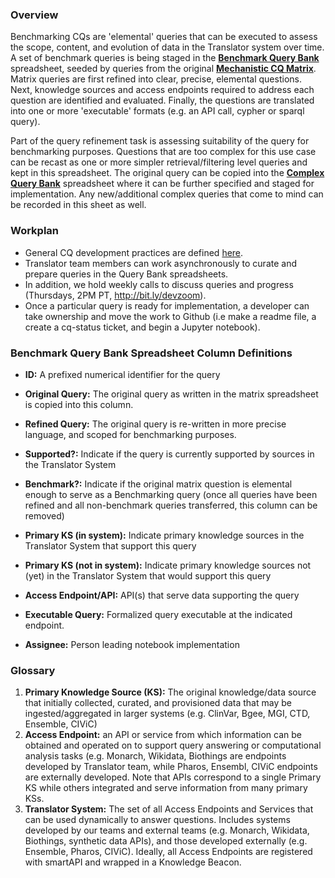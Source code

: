 ### Overview
Benchmarking CQs are 'elemental' queries that can be executed to assess the scope, content, and evolution of data in the Translator system over time.  A set of benchmark queries is being staged in the [**Benchmark Query Bank**](https://docs.google.com/spreadsheets/d/1wbP1Ykryibcan2ZgZTOmnGp9WjcRE7nNig3akiq0PuY/edit#gid=1337100562) spreadsheet, seeded by queries from the original [**Mechanistic CQ Matrix**](https://docs.google.com/spreadsheets/d/1wbP1Ykryibcan2ZgZTOmnGp9WjcRE7nNig3akiq0PuY/edit#gid=234309826). Matrix queries are first refined into clear, precise, elemental questions. Next, knowledge sources and access endpoints required to address each question are identified and evaluated. Finally, the questions are translated into one or more 'executable' formats (e.g. an API call, cypher or sparql query). 

Part of the query refinement task is assessing suitability of the query for benchmarking purposes. Questions that are too complex for this use case can be recast as one or more simpler retrieval/filtering level queries and kept in this spreadsheet. The original query can be copied into the [**Complex Query Bank**](https://docs.google.com/spreadsheets/d/1wbP1Ykryibcan2ZgZTOmnGp9WjcRE7nNig3akiq0PuY/edit#gid=1363545460) spreadsheet where it can be further specified and staged for implementation. Any new/additional complex queries that come to  mind can be recorded in this sheet as well.

### Workplan
- General CQ development practices are defined [here](https://github.com/NCATS-Tangerine/cq-notebooks/blob/master/CONTRIBUTING.md). 
- Translator team members can work asynchronously to curate and prepare queries in the Query Bank spreadsheets. 
- In addition, we hold weekly calls to discuss queries and progress (Thursdays, 2PM PT, http://bit.ly/devzoom). 
- Once a particular query is ready for implementation, a developer can take ownership and move the work to Github (i.e make a readme file, a create a cq-status ticket, and begin a Jupyter notebook).


### Benchmark Query Bank Spreadsheet Column Definitions
- **ID:**  A prefixed numerical identifier for the query
- **Original Query:** The original query as written in the matrix spreadsheet is copied into this column.
- **Refined Query:** The original query is re-written in more precise language, and scoped for benchmarking purposes.

- **Supported?:** Indicate if the query is currently supported by sources in the Translator System
- **Benchmark?:** Indicate if the original matrix question is elemental enough to serve as a Benchmarking query (once all queries have been refined and all non-benchmark queries transferred, this column can be removed)
- **Primary KS (in system):**  Indicate primary knowledge sources in the Translator System that support this query
- **Primary KS (not in system):** Indicate primary knowledge sources not (yet) in the Translator System that would support this query 
- **Access Endpoint/API:** API(s) that serve data supporting the query

- **Executable Query:** Formalized query executable at the indicated endpoint.
- **Assignee:** Person leading notebook implementation


### Glossary

1. **Primary Knowledge Source (KS):** The original knowledge/data source that initially collected, curated, and provisioned data that may be ingested/aggregated in larger systems (e.g. ClinVar, Bgee, MGI, CTD, Ensemble, CIViC)
2. **Access Endpoint:**  an API or service from which information can be obtained and operated on to support query answering or computational analysis tasks (e.g. Monarch, Wikidata, Biothings are endpoints developed by Translator team, while Pharos, Ensembl, CIViC endpoints are externally developed.  Note that APIs correspond to a single Primary KS while others integrated and serve information from many primary KSs.
4. **Translator System:** The set of all Access Endpoints and Services that can be used dynamically to answer questions. Includes systems developed by our teams and external teams (e.g. Monarch, Wikidata, Biothings, synthetic data APIs), and those developed externally (e.g. Ensemble, Pharos, CIViC).  Ideally, all Access Endpoints are registered with smartAPI and wrapped in a Knowledge Beacon.
